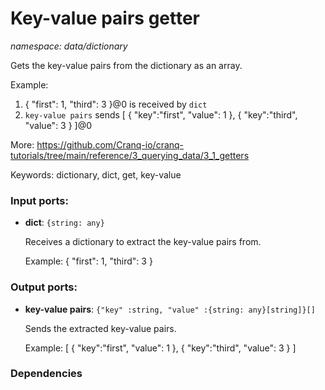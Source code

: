 # Key-value pairs getter

_namespace: data/dictionary_

Gets the key-value pairs from the dictionary as an array.

Example:
1. { "first": 1, "third": 3 }@0 is received by `dict`
2. `key-value pairs` sends [ { "key":"first", "value": 1 }, { "key":"third", "value": 3 } ]@0

More:
https://github.com/Cranq-io/cranq-tutorials/tree/main/reference/3_querying_data/3_1_getters

Keywords: dictionary, dict, get, key-value

### Input ports:

* __dict__: ` {string: any} `

    Receives a dictionary to extract the key-value pairs from.
    
    Example:
     { "first": 1, "third": 3 }

### Output ports:

* __key-value pairs__: ` {"key" :string, "value" :{string: any}[string]}[] `

    Sends the extracted key-value pairs.
    
    Example:
    [ { "key":"first", "value": 1 }, { "key":"third", "value": 3 } ]

### Dependencies




